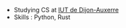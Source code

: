 - Studying CS at [IUT de Dijon-Auxerre](https://iutdijon.u-bourgogne.fr/www/)
- Skills : Python, Rust
